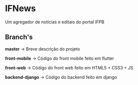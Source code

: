 # IFNews

Um agregador de notícias e editais do portal IFPB

## Branch's

**master** -> Breve descrição do projeto

**front-mobile** -> Código do front mobile feito em flutter

**front-web** -> Código do front web feito em HTML5 + CSS3 + JS

**backend-django** -> Código do backend feito em django
